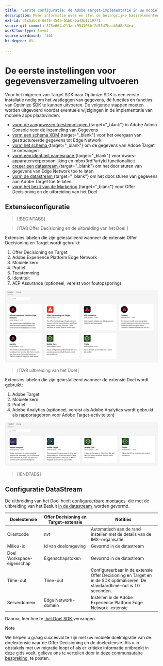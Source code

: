```yaml
---
title: 'Eerste configuratie: de Adobe Target-implementatie in uw mobiele app migreren naar de Offer Decisioning- en Target-extensie'
description: Meer informatie over en stel de belangrijke basiselementen in die vereist zijn voor uw Web SDK-implementatie voor het platform
exl-id: dfc5abc8-0e79-454a-b1bb-6a42b1219771
source-git-commit: 876e664a213aec954105bf2d5547baab5d8a84ea
workflow-type: tm+mt
source-wordcount: '401'
ht-degree: 0%

---
```


# De eerste instellingen voor gegevensverzameling uitvoeren

Voor het migreren van Target SDK naar Optimize SDK is een eerste installatie nodig om het vastleggen van gegevens, de functies en functies van Optimize SDK te kunnen uitvoeren. De volgende stappen moeten worden uitgevoerd voordat eventuele wijzigingen in de implementatie van mobiele apps plaatsvinden:

- [&#x200B; vorm de aangewezen toestemmingen &#x200B;](https://experienceleague.adobe.com/nl/docs/platform-learn/implement-web-sdk/overview#permissions){target="_blank"} in Adobe Admin Console voor de Inzameling van Gegevens
- [&#x200B; vorm een schema XDM &#x200B;](https://experienceleague.adobe.com/nl/docs/platform-learn/implement-mobile-sdk/initial-configuration/create-schema){target="_blank"} voor het overgaan van gestructureerde gegevens tot Edge Network
- [&#x200B; vorm het schema &#x200B;](https://experienceleague.adobe.com/nl/docs/platform-learn/implement-mobile-sdk/experience-cloud/target#update-your-schema){target="_blank"} om de gegevens van Adobe Target te ontvangen
- [&#x200B; vorm een identiteit namespace &#x200B;](https://experienceleague.adobe.com/nl/docs/platform-learn/implement-mobile-sdk/app-implementation/identity#set-up-a-custom-identity-namespace){target="_blank"} voor dwars-apparatenverpersoonlijking en mbox3rdPartyId functionaliteit
- [&#x200B; creeer een datastream &#x200B;](https://experienceleague.adobe.com/nl/docs/platform-learn/implement-mobile-sdk/initial-configuration/create-datastream){target="_blank"} om het door:sturen van gegevens van Edge Network toe te laten
- [&#x200B; vorm de datastream &#x200B;](https://experienceleague.adobe.com/nl/docs/platform-learn/implement-mobile-sdk/experience-cloud/target#update-datastream-configuration){target="_blank"} om het door:sturen van gegevens aan Adobe Target toe te laten
- [&#x200B; vorm het bezit van de Markering &#x200B;](https://experienceleague.adobe.com/nl/docs/platform-learn/implement-mobile-sdk/experience-cloud/target#install-adobe-journey-optimizer---decisioning-tags-extension){target="_blank"} voor Offer Decisioning en de uitbreiding van het Doel

## Extensieconfiguratie

>[!BEGINTABS]

>[!TAB  Offer Decisioning en de uitbreiding van het Doel ]

Extensies labelen die zijn geïnstalleerd wanneer de extensie Offer Decisioning en Target wordt gebruikt:

1. Offer Decisioning en Target
1. Adobe Experience Platform Edge Network
1. Mobiele kern
1. Profiel
1. Toestemming
1. Identiteit
1. AEP Assurance (optioneel, vereist voor foutopsporing)

![&#x200B; geïnstalleerde uitbreidingen van de Markering wanneer het gebruiken van de uitbreiding van Offer Decisioning en van het Doel &#x200B;](assets/tag-extensions-decisioning.png)

>[!TAB  uitbreiding van het Doel ]

Extensies labelen die zijn geïnstalleerd wanneer de extensie Doel wordt gebruikt:

1. Adobe Target
1. Mobiele kern
1. Profiel
1. Adobe Analytics (optioneel, vereist als Adobe Analytics wordt gebruikt als rapportagebron voor Adobe Target-activiteiten)

![&#x200B; geïnstalleerde uitbreidingen van de Markering wanneer het gebruiken van de uitbreiding van het Doel &#x200B;](assets/tag-extensions-target.png)

>[!ENDTABS]

## Configuratie DataStream

De uitbreiding van het Doel heeft [&#x200B; configureerbare montages &#x200B;](https://developer.adobe.com/client-sdks/solution/adobe-target/#configure-the-target-extension-in-the-data-collection-ui) die met de uitbreiding van het Besluit [&#x200B; in de datastream &#x200B;](https://developer.adobe.com/client-sdks/edge/adobe-journey-optimizer-decisioning/#adobe-experience-platform-data-collection-setup) worden gevormd.

| Doelextensie | Offer Decisioning en Target-extensie | Notities |
| --- | --- | --- | 
| Clientcode | nvt | Automatisch aan de rand instellen met de details van de IMS-organisatie |
| Milieu-id | Id van doelomgeving | Gevormd in de datastream |
| Doel Workspace-eigenschap | Eigenschapstoken | Gevormd in de datastream |
| Time-out | Time-out | Configureerbaar in de extensie Offer Decisioning en Target en in de SDK optimaliseren. De standaardtime-out is 10 seconden. |
| Serverdomein | Edge Network-domein | Instellen in de Adobe Experience Platform Edge Network-extensie |

Daarna, leer hoe te [&#x200B; het Doel SDK &#x200B;](replace-sdk.md) vervangen.

>[!NOTE]
>
>We helpen u graag succesvol te zijn met uw mobiele doelmigratie van de doelextensie naar de Offer Decisioning en de doelextensie. Als u in obstakels met uw migratie loopt of als er kritieke informatie ontbreekt in deze gids voelt, gelieve ons te vertellen door in [&#x200B; deze communautaire bespreking &#x200B;](https://experienceleaguecommunities.adobe.com/t5/adobe-experience-platform-data/tutorial-discussion-migrate-adobe-target-to-mobile-sdk-on-edge/m-p/747484#M625) te posten.
